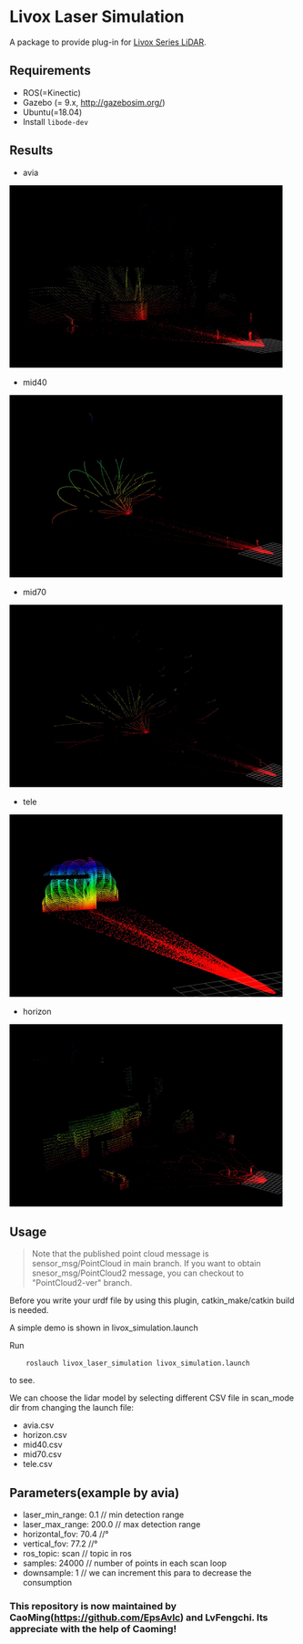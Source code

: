 # Livox Laser Simulation
A package to provide plug-in for [Livox Series LiDAR](https://www.livoxtech.com).

## Requirements
- ROS(=Kinectic)
- Gazebo (= 9.x, http://gazebosim.org/)
- Ubuntu(=18.04)
- Install `libode-dev`

## Results
- avia

![](resources/avia.gif)
- mid40

![](resources/mid40.gif)
- mid70

![](resources/mid70.gif)
- tele

![](resources/tele.gif)
- horizon

![](resources/horizon.gif)

## Usage

> Note that the published point cloud message is sensor_msg/PointCloud in main branch. If you want to obtain snesor_msg/PointCloud2 message, you can checkout to "PointCloud2-ver" branch.

Before you write your urdf file by using this plugin, catkin_make/catkin build is needed.

A simple demo is shown in livox_simulation.launch

Run 
```
    roslauch livox_laser_simulation livox_simulation.launch
```
to see.

We can choose the lidar model by selecting different CSV file in scan_mode dir from changing the launch file:
- avia.csv
- horizon.csv
- mid40.csv
- mid70.csv
- tele.csv

## Parameters(example by avia)

- laser_min_range: 0.1  // min detection range
- laser_max_range: 200.0  // max detection range
- horizontal_fov: 70.4   //°
- vertical_fov: 77.2    //°
- ros_topic: scan // topic in ros
- samples: 24000  // number of points in each scan loop
- downsample: 1 // we can increment this para to decrease the consumption

### This repository is now maintained by CaoMing(https://github.com/EpsAvlc) and LvFengchi. Its appreciate with the help of Caoming!
